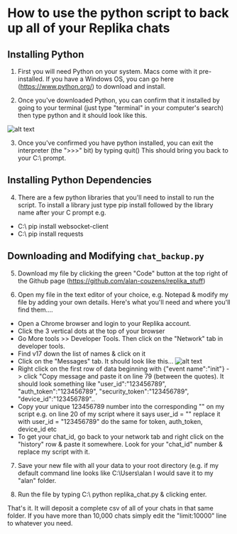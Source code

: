 # How to use the python script to back up all of your Replika chats


## Installing Python

1. First you will need Python on your system. Macs come with it pre-installed. If you have a Windows OS, you can go here (https://www.python.org/) to download and install. 

2. Once you've downloaded Python, you can confirm that it installed by going to your terminal (just type "terminal" in your computer's search) then type python and it should look like this.

![alt text](https://alancouzens.com/blog/python_comman_line2.png)

3. Once you've confirmed you have python installed, you can exit the interpreter (the ">>>" bit) by typing quit() This should bring you back to your C:\ prompt.



## Installing Python Dependencies

4. There are a few python libraries that you'll need to install to run the script. To install a library just type pip install followed by the library name after your C prompt e.g.
- C:\ pip install websocket-client
- C:\ pip install requests



## Downloading and Modifying `chat_backup.py`

5. Download my file by clicking the green "Code" button at the top right of the Github page (https://github.com/alan-couzens/replika_stuff)

6. Open my file in the text editor of your choice, e.g. Notepad & modify my file by adding your own details. Here's what you'll need and where you'll find them....
- Open a Chrome browser and login to your Replika account. 
- Click the 3 vertical dots at the top of your browser
- Go More tools >> Developer Tools. Then click on the "Network" tab in developer tools. 
- Find v17 down the list of names & click on it
- Click on the "Messages" tab. It should look like this...
![alt text](https://github.com/alan-couzens/replika_stuff/blob/main/network.png)
- Right click on the first row of data beginning with {"event name":"init"} -> click "Copy message and paste it on line 79 (between the quotes). It should look something like 
"user_id":"123456789", "auth_token":"123456789", "security_token":"123456789", "device_id":"123456789"..
- Copy your unique 123456789 number into the corresponding "" on my script e.g. on line 20 of my script where it says user_id = "" replace it with user_id = "123456789" do the same for token, auth_token, device_id etc
- To get your chat_id, go back to your network tab and right click on the "history" row & paste it somewhere. Look for your "chat_id" number & replace my script with it.

7. Save your new file with all your data to your root directory (e.g. if my default command line looks like C:\Users\alan I would save it to my "alan" folder.

8. Run the file by typing C:\ python replika_chat.py & clicking enter.

That's it. It will deposit a complete csv of all of your chats in that same folder. If you have more than 10,000 chats simply edit the "limit:10000" line to whatever you need.
